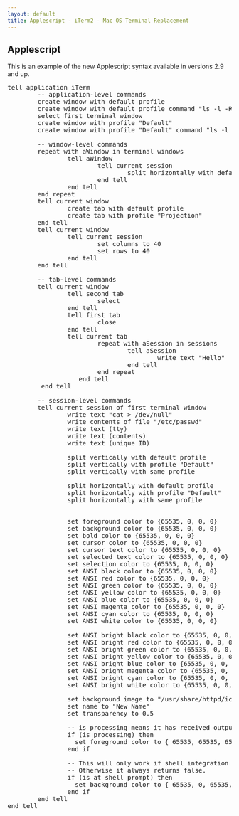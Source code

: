 ```yaml
---
layout: default
title: Applescript - iTerm2 - Mac OS Terminal Replacement
---
```


## Applescript

This is an example of the new Applescript syntax available in versions 2.9 and up.

<pre>
tell application iTerm
        -- application-level commands
        create window with default profile
        create window with default profile command "ls -l -R /"
        select first terminal window
        create window with profile "Default"
        create window with profile "Default" command "ls -l -R /"

        -- window-level commands
        repeat with aWindow in terminal windows
                tell aWindow
                        tell current session
                                split horizontally with default profile
                        end tell
                end tell
        end repeat
        tell current window
                create tab with default profile
                create tab with profile "Projection"
        end tell
        tell current window
                tell current session
                        set columns to 40
                        set rows to 40
                end tell
        end tell

        -- tab-level commands
        tell current window
                tell second tab
                        select
                end tell
                tell first tab
                        close
                end tell
                tell current tab
                        repeat with aSession in sessions
                                tell aSession
                                        write text "Hello"
                                end tell
                        end repeat
                   end tell
         end tell

        -- session-level commands
        tell current session of first terminal window
                write text "cat > /dev/null"
                write contents of file "/etc/passwd"
                write text (tty)
                write text (contents)
                write text (unique ID)

                split vertically with default profile
                split vertically with profile "Default"
                split vertically with same profile
                
                split horizontally with default profile
                split horizontally with profile "Default"
                split horizontally with same profile


                set foreground color to {65535, 0, 0, 0}
                set background color to {65535, 0, 0, 0}
                set bold color to {65535, 0, 0, 0}
                set cursor color to {65535, 0, 0, 0}
                set cursor text color to {65535, 0, 0, 0}
                set selected text color to {65535, 0, 0, 0}
                set selection color to {65535, 0, 0, 0}
                set ANSI black color to {65535, 0, 0, 0}
                set ANSI red color to {65535, 0, 0, 0}
                set ANSI green color to {65535, 0, 0, 0}
                set ANSI yellow color to {65535, 0, 0, 0}
                set ANSI blue color to {65535, 0, 0, 0}
                set ANSI magenta color to {65535, 0, 0, 0}
                set ANSI cyan color to {65535, 0, 0, 0}
                set ANSI white color to {65535, 0, 0, 0}

                set ANSI bright black color to {65535, 0, 0, 0}
                set ANSI bright red color to {65535, 0, 0, 0}
                set ANSI bright green color to {65535, 0, 0, 0}
                set ANSI bright yellow color to {65535, 0, 0, 0}
                set ANSI bright blue color to {65535, 0, 0, 0}
                set ANSI bright magenta color to {65535, 0, 0, 0}
                set ANSI bright cyan color to {65535, 0, 0, 0}
                set ANSI bright white color to {65535, 0, 0, 0}

                set background image to "/usr/share/httpd/icons/small/rainbow.png"
                set name to "New Name"
                set transparency to 0.5

                -- is processing means it has received output in the last two seconds.
                if (is processing) then
                  set foreground color to { 65535, 65535, 65535, 65535 }
                end if

                -- This will only work if shell integration is installed.
                -- Otherwise it always returns false.
                if (is at shell prompt) then
                  set background color to { 65535, 0, 65535, 65535 }
                end if
        end tell
end tell

</pre>
